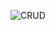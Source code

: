 ![CRUD](https://github.com/samrahul05/Project_CRUD/assets/140781807/e191ed8e-3c09-47f5-9c7f-7d3a4ad50996)

